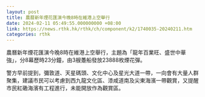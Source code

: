 ```yaml
---
layout: post
title: 農曆新年煙花匯演今晚8時在維港上空舉行
date: 2024-02-11 05:49:55.000000000 +08:00
link: https://news.rthk.hk/rthk/ch/component/k2/1740035-20240211.htm
categories: rthk
---
```


農曆新年煙花匯演今晚8時在維港上空舉行，主題為「龍年百業旺、盛世中華強」，分8幕歷時23分鐘，由3艘躉船發放23888枚煙花彈。

警方早前提到，彌敦道、天星碼頭、文化中心及星光大道一帶，一向會有大量人群聚集，建議市民可以考慮到西九龍文化區、漆咸道南及尖東海濱一帶觀賞，又提醒市民紅磡海濱有工程進行，未能開放作為觀賞區。
